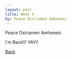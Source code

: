```yaml
---
layout: post
title: Week 4
by: Peace Osiriamen Amhanesi
---
```

Peace Osiriamen Amhanesi
 
I'm Back!!! YAY!!



[Back](./)
